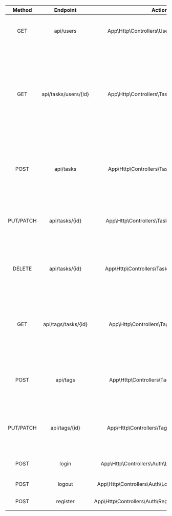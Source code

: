 |  Method   |       Endpoint       |                   Action                    |                                                        Description                                                        |
| :-------: | :------------------: | :-----------------------------------------: | :-----------------------------------------------------------------------------------------------------------------------: |
|    GET    |      api/users       |  App\Http\Controllers\UserController@index  |                                          ログインされたユーザーの id を取得する                                           |
|    GET    | api/tasks/users/{id} |  App\Http\Controllers\TaskController@index  | ログインしている user の id に一致する tasks テーブルのレコードを取得する、トップページでユーザー毎のタスク一覧を表示する |
|   POST    |      api/tasks       |  App\Http\Controllers\TaskController@store  |                              tasks テーブルのレコードを新規作成する。タスクの新規作成をする                               |
| PUT/PATCH |    api/tasks/{id}    | App\Http\Controllers\TaskController@update  |                               tasks テーブルの id のレコードを更新する。タスクの編集をする                                |
|  DELETE   |    api/tasks/{id}    | App\Http\Controllers\TaskController@destroy |                               tasks テーブルの id のレコードを削除する。タスクの削除をする                                |
|    GET    | api/tags/tasks/{id}  |  App\Http\Controllers\TagController@index   |                    タスクの id に一致する tags テーブルのレコードを取得する。タスク毎のタグを表示する                     |
|   POST    |       api/tags       |  App\Http\Controllers\TagController@store   |                                tags テーブルのレコードを新規作成する。タグの新規作成をする                                |
| PUT/PATCH |    api/tags/{id}     |  App\Http\Controllers\TagController@update  |                                 tags テーブルの id のレコードを更新する。タグの編集をする                                 |
|   POST    |       login          |  App\Http\Controllers\Auth\LoginController@login  　　 |  ログイン機能 　　　　　|
|   POST    |    logout            |  App\Http\Controllers\Auth\LogoutController@logout  |   ログアウト機能　　　|
|   POST    |    register            |  App\Http\Controllers\Auth\RegisterController@register  |   ユーザー登録機能　　　|
